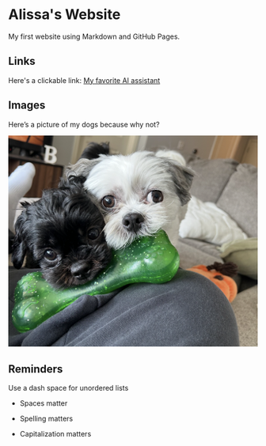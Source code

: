 # Alissa's Website

My first website using Markdown and GitHub Pages.

## Links 

Here's a clickable link: [My favorite AI assistant](https://chat.openai.com/)

## Images

Here’s a picture of my dogs because why not?

![My Dogs](my_dogs.PNG)

## Reminders

Use a dash space for unordered lists

- Spaces matter

- Spelling matters

- Capitalization matters
